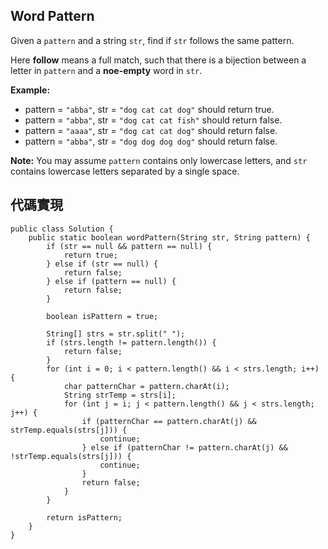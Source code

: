 ## Word Pattern

Given a ``pattern`` and a string ``str``, find if ``str`` follows the same pattern.

Here **follow** means a full match, such that there is a bijection between a letter in ``pattern`` and a **noe-empty** word in ``str``.

**Example:**

- pattern = ``"abba"``, str = ``"dog cat cat dog"`` should return true.
- pattern = ``"abba"``, str = ``"dog cat cat fish"`` should return false.
- pattern = ``"aaaa"``, str = ``"dog cat cat dog"`` should return false.
- pattern = ``"abba"``, str = ``"dog dog dog dog"`` should return false.

**Note:**
You may assume ``pattern`` contains only lowercase letters, and ``str`` contains lowercase letters separated by a single space.

## 代碼實現

```
public class Solution {	
    public static boolean wordPattern(String str, String pattern) {
        if (str == null && pattern == null) {
            return true;
        } else if (str == null) {
            return false;
        } else if (pattern == null) {
            return false;
        }

        boolean isPattern = true;
		
        String[] strs = str.split(" ");
        if (strs.length != pattern.length()) {
            return false;
        }
        for (int i = 0; i < pattern.length() && i < strs.length; i++) {
            char patternChar = pattern.charAt(i);
            String strTemp = strs[i];
            for (int j = i; j < pattern.length() && j < strs.length; j++) {
                if (patternChar == pattern.charAt(j) && strTemp.equals(strs[j])) {
                    continue;
                } else if (patternChar != pattern.charAt(j) && !strTemp.equals(strs[j])) {
                    continue;
                }
                return false;
            }
        }

        return isPattern;
    }
}
```
